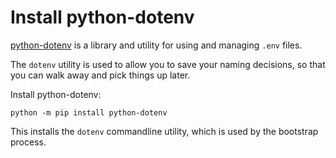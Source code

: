 # Install python-dotenv

[python-dotenv](https://pypi.org/project/python-dotenv/) is a library and utility for using and managing `.env` files.

The `dotenv` utility is used to allow you to save your naming decisions, so that you can walk away and pick things up later.

Install python-dotenv:

    python -m pip install python-dotenv

This installs the `dotenv` commandline utility, which is used by the bootstrap process.
